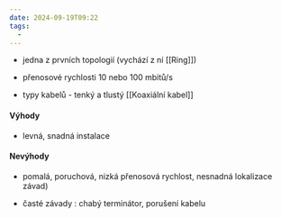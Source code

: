 ```yaml
---
date: 2024-09-19T09:22
tags:
  - 
---
```

- jedna z prvních topologií (vychází z ní [[Ring]])
- přenosové rychlosti 10 nebo 100 mbitů/s

- typy kabelů - tenký a tlustý [[Koaxiální kabel]]
#### Výhody
- levná, snadná instalace
#### Nevýhody
- pomalá, poruchová, nizká přenosová rychlost, nesnadná lokalizace závad)

- časté závady : chabý terminátor, porušení kabelu